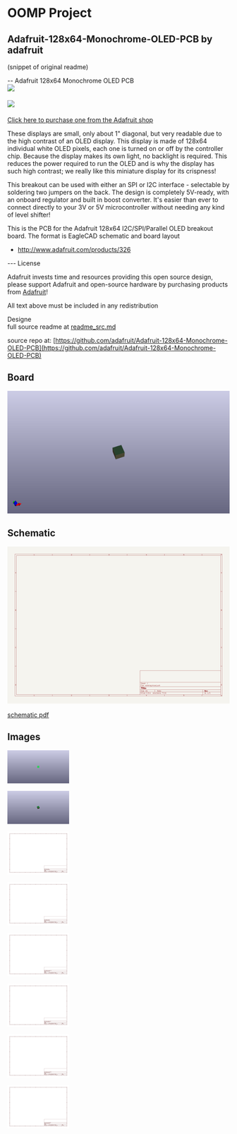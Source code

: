 # OOMP Project  
## Adafruit-128x64-Monochrome-OLED-PCB  by adafruit  
  
(snippet of original readme)  
  
-- Adafruit 128x64 Monochrome OLED PCB  
<a href="http://www.adafruit.com/products/326"><img src="assets/326.jpg?raw=true" width="500px"><br/>  
<a href="http://www.adafruit.com/products/326"><img src="assets/image.jpg?raw=true" width="500px"><br/>  
Click here to purchase one from the Adafruit shop</a>  
  
These displays are small, only about 1" diagonal, but very readable due to the high contrast of an OLED display. This display is made of 128x64 individual white OLED pixels, each one is turned on or off by the controller chip. Because the display makes its own light, no backlight is required. This reduces the power required to run the OLED and is why the display has such high contrast; we really like this miniature display for its crispness!  
  
This breakout can be used with either an SPI or I2C interface - selectable by soldering two jumpers on the back. The design is completely 5V-ready, with an onboard regulator and built in boost converter. It's easier than ever to connect directly to your 3V or 5V microcontroller without needing any kind of level shifter!  
  
This is the PCB for the Adafruit 128x64 I2C/SPI/Parallel OLED breakout board. The format is EagleCAD schematic and board layout  
- http://www.adafruit.com/products/326  
  
--- License  
  
Adafruit invests time and resources providing this open source design, please support Adafruit and open-source hardware by purchasing products from [Adafruit](https://www.adafruit.com)!  
  
All text above must be included in any redistribution  
  
Designe  
  full source readme at [readme_src.md](readme_src.md)  
  
source repo at: [https://github.com/adafruit/Adafruit-128x64-Monochrome-OLED-PCB](https://github.com/adafruit/Adafruit-128x64-Monochrome-OLED-PCB)  
## Board  
  
[![working_3d.png](working_3d_600.png)](working_3d.png)  
## Schematic  
  
[![working_schematic.png](working_schematic_600.png)](working_schematic.png)  
  
[schematic pdf](working_schematic.pdf)  
## Images  
  
[![working_3D_bottom.png](working_3D_bottom_140.png)](working_3D_bottom.png)  
  
[![working_3D_top.png](working_3D_top_140.png)](working_3D_top.png)  
  
[![working_assembly_page_01.png](working_assembly_page_01_140.png)](working_assembly_page_01.png)  
  
[![working_assembly_page_02.png](working_assembly_page_02_140.png)](working_assembly_page_02.png)  
  
[![working_assembly_page_03.png](working_assembly_page_03_140.png)](working_assembly_page_03.png)  
  
[![working_assembly_page_04.png](working_assembly_page_04_140.png)](working_assembly_page_04.png)  
  
[![working_assembly_page_05.png](working_assembly_page_05_140.png)](working_assembly_page_05.png)  
  
[![working_assembly_page_06.png](working_assembly_page_06_140.png)](working_assembly_page_06.png)  

